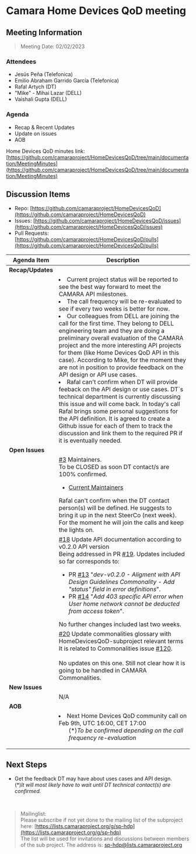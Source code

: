 # Camara Home Devices QoD meeting

## Meeting Information

> Meeting Date: 02/02/2023

### Attendees

* Jesús Peña (Telefonica)
* Emilio Abraham Garrido García (Telefonica)
* Rafal Artych (DT)
* "Mike" - Mihai Lazar (DELL)
* Vaishali Gupta (DELL)

### Agenda

* Recap & Recent Updates
* Update on issues 
* AOB

Home Devices QoD minutes link:<br>
[https://github.com/camaraproject/HomeDevicesQoD/tree/main/documentation/MeetingMinutes](https://github.com/camaraproject/HomeDevicesQoD/tree/main/documentation/MeetingMinutes)

## Discussion Items

- Repo: [https://github.com/camaraproject/HomeDevicesQoD](https://github.com/camaraproject/HomeDevicesQoD)<br>
- Issues: [https://github.com/camaraproject/HomeDevicesQoD/issues](https://github.com/camaraproject/HomeDevicesQoD/issues)<br>
- Pull Requests: [https://github.com/camaraproject/HomeDevicesQoD/pulls](https://github.com/camaraproject/HomeDevicesQoD/pulls)


| Agenda Item | Description | 
| ----------- | ------------|
| **Recap/Updates** |  |
|  | <li>Current project status will be reported to see the best way forward to meet the CAMARA API milestones.<li>The call frequency will be re-evaluated to see if every two weeks is better for now.<li>Our colleagues from DELL are joining the call for the first time. They belong to DELL engineering team and they are doing a preliminary overall evaluation of the CAMARA project and the more interesting API projects for them (like Home Devices QoD API in this case). According to Mike, for the moment they are not in position to provide feedback on the API design or API use cases.<li>Rafal can't confirm when DT will provide feeback on the API design or use cases. DT`s technical department is currently discussing this issue and will come back. In today's call Rafal brings some personal suggestions for the API definition. It is agreed to create a Github issue for each of them to track the discussion and link them to the required PR if it is eventually needed. |
| **Open Issues** | |
|  | [#3](https://github.com/camaraproject/HomeDevicesQoD/issues/3) Maintainers.<br>To be CLOSED as soon DT contact/s are 100% confirmed. <br><ul><li>[Current Maintainers](https://github.com/camaraproject/HomeDevicesQoD/blob/main/MAINTAINERS.MD)</ul>Rafal can't confirm when the DT contact person(s) will be defined. He suggests to bring it up in the next SteerCo (next week). For the moment he will join the calls and keep the lights on. |
|  | [#18](https://github.com/camaraproject/HomeDevicesQoD/issues/18) Update API documentation according to v0.2.0 API version <br>Being addressed in PR [#19](https://github.com/camaraproject/HomeDevicesQoD/pull/19). Updates included so far corresponds to: <ul><li>PR [#13](https://github.com/camaraproject/HomeDevicesQoD/pull/13) "*dev-v0.2.0 - Aligment with API Design Guidelines Commonality - Add "status" field in error definitions*".<li>PR [#14](https://github.com/camaraproject/HomeDevicesQoD/pull/14) "*Add 403 specific API error when User home network cannot be deducted from access token*".</ul>No further changes included last two weeks. |
|  | [#20](https://github.com/camaraproject/HomeDevicesQoD/issues/20) Update commonalities glossary with HomeDevicesQoD-subproject relevant terms <br>It is related to Commonalities issue [#120](https://github.com/camaraproject/WorkingGroups/pull/120).<br><br>No updates on this one. Still not clear how it is going to be handled in CAMARA Commonalities.</ul>|
| **New Issues** |  |
|  | N/A |
| **AOB** | |
|  | <li>Next Home Devices QoD community call on Feb 9th, UTC 16:00, CET 17:00<ul>(*)_To be confirmed depending on the call frequency re-evaluation_</ul> |


## Next Steps

* Get the feedback DT may have about uses cases and API design.<br>(*)_It will most likely have to wait until DT technical contact(s) are confirmed._

<br>

> Mailinglist:<br>Please subscribe if not yet done to the mailing list of the subproject here: [https://lists.camaraproject.org/g/sp-hdp](https://lists.camaraproject.org/g/sp-hdp)<br>The list will be used for invitations and discussions between members of the sub project. The address is: sp-hdp@lists.camaraproject.org